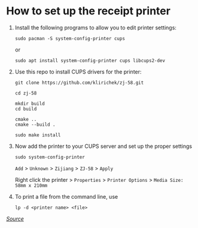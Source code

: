 # How to set up the receipt printer

1. Install the following programs to allow you to edit printer settings:

    ```shell
    sudo pacman -S system-config-printer cups
    ```
    or
    ```shell
    sudo apt install system-config-printer cups libcups2-dev
    ```

2. Use this repo to install CUPS drivers for the printer:

    ```shell
    git clone https://github.com/klirichek/zj-58.git

    cd zj-58

    mkdir build
    cd build

    cmake ..
    cmake --build .

    sudo make install
    ```

3. Now add the printer to your CUPS server and set up the proper settings

    ```shell
    sudo system-config-printer
    ```
    `Add` > `Unknown` > `Zijiang` > `ZJ-58` > `Apply`

    Right click the printer > `Properties` > `Printer Options` > `Media Size: 58mm x 210mm`

4. To print a file from the command line, use

    ```shell
    lp -d <printer name> <file>
    ```

*[Source](https://scruss.com/blog/2015/07/12/thermal-printer-driver-for-cups-linux-and-raspberry-pi-zj-58/)*
